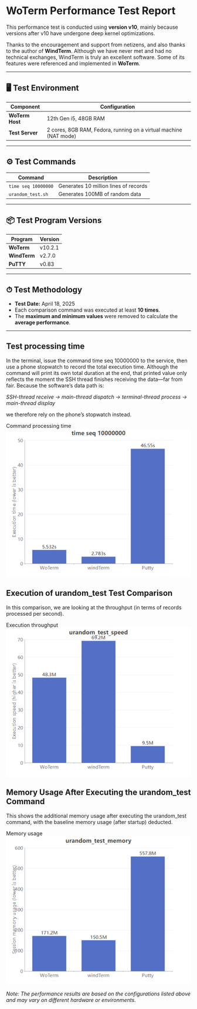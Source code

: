 # WoTerm Performance Test Report

This performance test is conducted using **version v10**, mainly because versions after v10 have undergone deep kernel optimizations.  

Thanks to the encouragement and support from netizens, and also thanks to the author of **WindTerm**. Although we have never met and had no technical exchanges, WindTerm is truly an excellent software. Some of its features were referenced and implemented in **WoTerm**.

---

## 🖥 Test Environment

| Component | Configuration |
|-----------|---------------|
| **WoTerm Host** | 12th Gen i5, 48GB RAM |
| **Test Server** | 2 cores, 8GB RAM, Fedora, running on a virtual machine (NAT mode) |

---

## ⚙ Test Commands

| Command | Description |
|---------|-------------|
| `time seq 10000000` | Generates 10 million lines of records |
| `urandom_test.sh` | Generates 100MB of random data |

---

## 📦 Test Program Versions

| Program | Version |
|---------|---------|
| **WoTerm** | v10.2.1 |
| **WindTerm** | v2.7.0 |
| **PuTTY** | v0.83 |

---

## ⏱ Test Methodology

- **Test Date:** April 18, 2025  
- Each comparison command was executed at least **10 times**.  
- The **maximum and minimum values** were removed to calculate the **average performance**.

---
## Test processing time
In the terminal, issue the command time seq 10000000 to the service, then use a phone stopwatch to record the total execution time.
Although the command will print its own total duration at the end, that printed value only reflects the moment the SSH thread finishes receiving the data—far from fair.
Because the software’s data path is:

*SSH-thread receive → main-thread dispatch → terminal-thread process → main-thread display*

we therefore rely on the phone’s stopwatch instead.
<div>Command processing time<br><img src="timeseq1.png"/></div>

## Execution of urandom_test Test Comparison
In this comparison, we are looking at the throughput (in terms of records processed per second).
<div>Execution throughput<br><img src="urandom_test_speed.png"/></div>

## Memory Usage After Executing the urandom_test Command
This shows the additional memory usage after executing the urandom_test command, with the baseline memory usage (after startup) deducted.
<div>Memory usage<br><img src="urandom_test_memory.png"/></div>


*Note: The performance results are based on the configurations listed above and may vary on different hardware or environments.*
